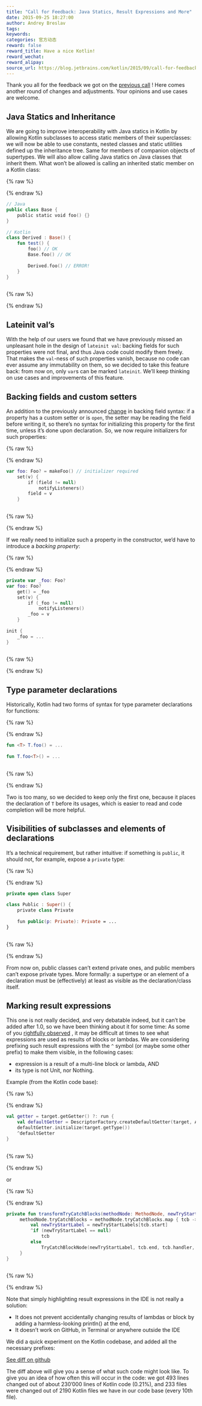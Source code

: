 ```yaml
---
title: "Call for Feedback: Java Statics, Result Expressions and More"
date: 2015-09-25 18:27:00
author: Andrey Breslav
tags:
keywords:
categories: 官方动态
reward: false
reward_title: Have a nice Kotlin!
reward_wechat:
reward_alipay:
source_url: https://blog.jetbrains.com/kotlin/2015/09/call-for-feedback-java-statics-result-expressions-and-more/
---
```


Thank you all for the feedback we got on the [previous call](http://blog.jetbrains.com/kotlin/2015/09/call-for-feedback-upcoming-changes-in-kotlin/) ! Here comes another round of changes and adjustments. Your opinions and use cases are welcome.<span id="more-2707"></span>
## Java Statics and Inheritance

We are going to improve interoperability with Java statics in Kotlin by allowing Kotlin subclasses to access static members of their superclasses: we will now be able to use constants, nested classes and static utilities defined up the inheritance tree. Same for members of companion objects of supertypes.
We will also allow calling Java statics on Java classes that inherit them.
What won’t be allowed is calling an inherited static member on a Kotlin class:

{% raw %}
<p></p>
{% endraw %}

```kotlin
// Java
public class Base {
    public static void foo() {}
}
 
// Kotlin
class Derived : Base() {
    fun test() {
        foo() // OK
        Base.foo() // OK
 
        Derived.foo() // ERROR!
    }
}
 
```

{% raw %}
<p></p>
{% endraw %}

## Lateinit val’s

With the help of our users we found that we have previously missed an unpleasant hole in the design of <code>lateinit val</code>: backing fields for such properties were not final, and thus Java code could modify them freely. That makes the <code>val</code>-ness of such properties vanish, because no code can ever assume any immutability on them, so we decided to take this feature back: from now on, only <code>var</code>s can be marked <code>lateinit</code>. We’ll keep thinking on use cases and improvements of this feature.
## Backing fields and custom setters

An addition to the previously announced  [change]()  in backing field syntax: if a property has a custom setter or is <code>open</code>, the setter may be reading the field before writing it, so there’s no syntax for initializing this property for the first time, unless it’s done upon declaration. So, we now require initializers for such properties:

{% raw %}
<p></p>
{% endraw %}

```kotlin
var foo: Foo? = makeFoo() // initializer required
    set(v) {
        if (field != null)
            notifyListeners()
        field = v
    }
 
```

{% raw %}
<p></p>
{% endraw %}

If we really need to initialize such a property in the constructor, we’d have to introduce a <em>backing property</em>:

{% raw %}
<p></p>
{% endraw %}

```kotlin
private var _foo: Foo?
var foo: Foo?
    get() = _foo
    set(v) {
        if (_foo != null)
            notifyListeners()
        _foo = v
    }
 
init {
    _foo = ...
}
 
```

{% raw %}
<p></p>
{% endraw %}

## Type parameter declarations

Historically, Kotlin had two forms of syntax for type parameter declarations for functions:

{% raw %}
<p></p>
{% endraw %}

```kotlin
fun <T> T.foo() = ...
 
fun T.foo<T>() = ...
 
```

{% raw %}
<p></p>
{% endraw %}

Two is too many, so we decided to keep only the first one, because it places the declaration of <code>T</code> before its usages, which is easier to read and code completion will be more helpful.
## Visibilities of subclasses and elements of declarations

It’s a technical requirement, but rather intuitive: if something is <code>public</code>, it should not, for example, expose a <code>private</code> type:

{% raw %}
<p></p>
{% endraw %}

```kotlin
private open class Super
 
class Public : Super() {
    private class Private
 
    fun public(p: Private): Private = ...
}
 
```

{% raw %}
<p></p>
{% endraw %}

From now on, public classes can’t extend private ones, and public members can’t expose private types.
More formally: a supertype or an element of a declaration must be (effectively) at least as visible as the declaration/class itself.
## Marking result expressions

This one is not really decided, and very debatable indeed, but it can’t be added after 1.0, so we have been thinking about it for some time:
As some of you [rightfully observed](https://youtrack.jetbrains.com/issue/KT-8695) , it may be difficult at times to see what expressions are used as results of blocks or lambdas.
We are considering prefixing such result expressions with the <code>^</code> symbol (or maybe some other prefix) to make them visible, in the following cases:

* expression is a result of a multi-line block or lambda, AND
* its type is not Unit, nor Nothing.

Example (from the Kotlin code base):

{% raw %}
<p></p>
{% endraw %}

```kotlin
val getter = target.getGetter() ?: run {
    val defaultGetter = DescriptorFactory.createDefaultGetter(target, Annotations.EMPTY)
    defaultGetter.initialize(target.getType())
    ^defaultGetter
}
 
```

{% raw %}
<p></p>
{% endraw %}

or

{% raw %}
<p></p>
{% endraw %}

```kotlin
private fun transformTryCatchBlocks(methodNode: MethodNode, newTryStartLabels: HashMap<LabelNode, LabelNode>) {
     methodNode.tryCatchBlocks = methodNode.tryCatchBlocks.map { tcb ->
         val newTryStartLabel = newTryStartLabels[tcb.start]
         ^if (newTryStartLabel == null)
             tcb
         else
             TryCatchBlockNode(newTryStartLabel, tcb.end, tcb.handler, tcb.type)
     }
}
 
```

{% raw %}
<p></p>
{% endraw %}

Note that simply highlighting result expressions in the IDE is not really a solution:

* It does not prevent accidentally changing results of lambdas or block by adding a harmless-looking println() at the end,
* It doesn’t work on GitHub, in Terminal or anywhere outside the IDE

We did a quick experiment on the Kotlin codebase, and added all the necessary prefixes:
<p>
<a href="https://github.com/JetBrains/kotlin/compare/hats">See diff on github</a>
</p>
The diff above will give you a sense of what such code might look like.
To give you an idea of how often this will occur in the code: we got 493 lines changed out of about 230’000 lines of Kotlin code (0.21%), and 233 files were changed out of 2190 Kotlin files we have in our code base (every 10th file).
